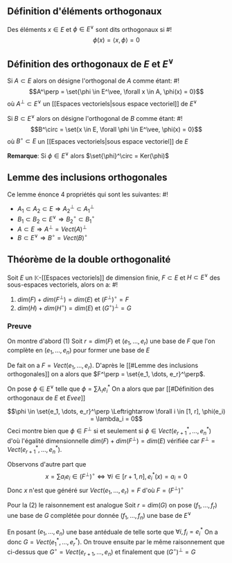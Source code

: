 ## Définition d'éléments orthogonaux
Des éléments $x \in E$ et $\phi \in E^\vee$ sont dits orthogonaux si #!
$$\phi(x) = \langle x, \phi \rangle = 0$$
<!--ID: 1709995298346-->


## Définition des orthogonaux de $E$ et $E^\vee$
Si $A \subset E$ alors on désigne l'orthogonal de $A$ comme étant: #!
$$A^\perp = \set{\phi \in E^\vee, \forall x \in A, \phi(x) = 0}$$
où $A^\perp \subset E^\vee$ un [[Espaces vectoriels|sous espace vectoriel]] de $E^\vee$
<!--ID: 1709995226285-->


Si $B \subset E^\vee$ alors on désigne l'orthogonal de $B$ comme étant: #!
$$B^\circ = \set{x \in E, \forall \phi \in E^\vee, \phi(x) = 0}$$
où $B^\circ \subset E$ un [[Espaces vectoriels|sous espace vectoriel]] de $E$
<!--ID: 1709995226288-->

**Remarque**: Si $\phi \in E^\vee$ alors $\set{\phi}^\circ = Ker(\phi)$

## Lemme des inclusions orthogonales
Ce lemme énonce 4 propriétés qui sont les suivantes: #!

- $A_1 \subset A_2 \subset E \Rightarrow A_2^\perp \subset A_1^\perp$
- $B_1 \subset B_2 \subset E^\vee \Rightarrow B_2^\circ \subset B_1^\circ$
- $A \subset E \Rightarrow A^\perp = Vect(A)^\perp$
- $B \subset E^\vee \Rightarrow B^\circ  = Vect(B)^\circ$
<!--ID: 1709995850711-->



## Théorème de la double orthogonalité

Soit $E$ un $\mathbb K$-[[Espaces vectoriels]] de dimension finie, $F \subset E$ et $H \subset E^\vee$ des sous-espaces vectoriels, alors on a: #!

1. $dim(F) + dim(F^\perp) = dim(E)$ et $(F^\perp)^\circ = F$
2. $dim(H) + dim(H^\circ) = dim(E)$ et $(G^\circ)^\perp = G$
<!--ID: 1709995850717-->

### Preuve

On montre d'abord (1)
Soit $r = dim(F)$ et $(e_1, \dots, e_r)$ une base de $F$ que l'on complète en $(e_1, \dots, e_n)$ pour former une base de $E$

De fait on a $F = Vect(e_1, \dots, e_r)$. D'après le [[#Lemme des inclusions orthogonales]] on a alors que $F^\perp = \set{e_1, \dots, e_r}^\perp$.

On pose $\phi \in E^\vee$ telle que $\phi = \sum\lambda_ie^*_i$
On a alors que par [[#Définition des orthogonaux de $E$ et $E vee$]]

$$\phi \in \set{e_1, \dots, e_r}^\perp \Leftrightarrow \forall i \in [1, r], \phi(e_i) = \lambda_i = 0$$
Ceci montre bien que $\phi \in F^\perp$ si et seulement si $\phi \in Vect(e_{r+1}^*, \dots, e_n^*)$  d'où l'égalité dimensionnelle $dim(F) + dim(F^\perp) = dim(E)$ vérifiée car $F^\perp = Vect(e_{r+1}^*, \dots, e_n^*)$.

Observons d'autre part que
$$x = \sum a_i e_i \in (F^\perp)^\circ \Leftrightarrow \forall i \in [r+1, n], e_i^*(x) = a_i = 0$$
Donc $x$ n'est que généré sur $Vect(e_1, \dots, e_r) = F$ d'où $F = (F^\perp)^\circ$


Pour la (2) le raisonnement est analogue
Soit $r = dim(G)$ on pose $(f_1, \dots, f_r)$ une base de $G$ complétée pour donnée $(f_1, \dots, f_n)$ une base de $E^\vee$ 

En posant $(e_1, \dots, e_n)$ une base antéduale de telle sorte que $\forall i, f_i = e_i^*$
On a donc $G = Vect(e_1^*, \dots , e_r^*)$.
On trouve ensuite par le même raisonnement que ci-dessus que $G^\circ = Vect(e_{r+1}, \dots, e_n)$ et finalement que $(G^\circ)^\perp = G$

